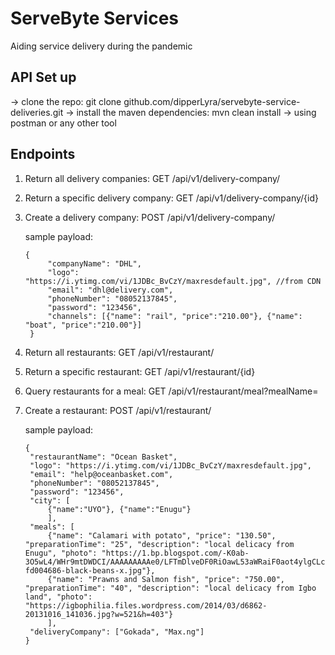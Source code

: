 # ServeByte Services 
Aiding service delivery during the pandemic

## API Set up
-> clone the repo: git clone github.com/dipperLyra/servebyte-service-deliveries.git
-> install the maven dependencies: mvn clean install
-> using postman or any other tool

## Endpoints
1. Return all delivery companies: GET /api/v1/delivery-company/ 

2. Return a specific delivery company: GET /api/v1/delivery-company/{id}

3. Create a delivery company: POST /api/v1/delivery-company/

   sample payload:
   ````
   {
        "companyName": "DHL",
        "logo": "https://i.ytimg.com/vi/1JDBc_BvCzY/maxresdefault.jpg", //from CDN
        "email": "dhl@delivery.com",
        "phoneNumber": "08052137845",
        "password": "123456",
        "channels": [{"name": "rail", "price":"210.00"}, {"name": "boat", "price":"210.00"}]        
    }
    ````
   
4. Return all restaurants: GET /api/v1/restaurant/

5. Return a specific restaurant: GET /api/v1/restaurant/{id}

6. Query restaurants for a meal: GET /api/v1/restaurant/meal?mealName=<French fries>

7. Create a restaurant: POST /api/v1/restaurant/ 

   sample payload:
   ````
   {
    "restaurantName": "Ocean Basket",
    "logo": "https://i.ytimg.com/vi/1JDBc_BvCzY/maxresdefault.jpg",
    "email": "help@oceanbasket.com",
    "phoneNumber": "08052137845",
    "password": "123456",
    "city": [
        {"name":"UYO"}, {"name":"Enugu"}
        ],
    "meals": [
        {"name": "Calamari with potato", "price": "130.50", "preparationTime": "25", "description": "local delicacy from Enugu", "photo": "https://1.bp.blogspot.com/-K0ab-3O5wL4/WHr9mtDWDCI/AAAAAAAAAe0/LFTmDlveDF0RiOawL53aWRaiF0aot4ylgCLcB/s1600/getty-fd004686-black-beans-x.jpg"}, 
        {"name": "Prawns and Salmon fish", "price": "750.00", "preparationTime": "40", "description": "local delicacy from Igbo land", "photo": "https://igbophilia.files.wordpress.com/2014/03/d6862-20131016_141036.jpg?w=521&h=403"}
        ],
    "deliveryCompany": ["Gokada", "Max.ng"]
   }
   ````
